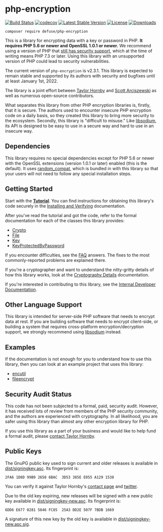 php-encryption
===============

[![Build Status](https://travis-ci.org/defuse/php-encryption.svg?branch=master)](https://travis-ci.org/defuse/php-encryption)
[![codecov](https://codecov.io/gh/defuse/php-encryption/branch/master/graph/badge.svg)](https://codecov.io/gh/defuse/php-encryption)
[![Latest Stable Version](https://poser.pugx.org/defuse/php-encryption/v/stable)](https://packagist.org/packages/defuse/php-encryption)
[![License](https://poser.pugx.org/defuse/php-encryption/license)](https://packagist.org/packages/defuse/php-encryption)
[![Downloads](https://img.shields.io/packagist/dt/defuse/php-encryption.svg)](https://packagist.org/packages/defuse/php-encryption)

```terminal
composer require defuse/php-encryption
```

This is a library for encrypting data with a key or password in PHP. **It
requires PHP 5.6 or newer and OpenSSL 1.0.1 or newer.** We recommend using a
version of PHP that [still has security
support](https://www.php.net/supported-versions.php), which at the time of
writing means PHP 7.3 or later. Using this library with an unsupported
version of PHP could lead to security vulnerabilities.

The current version of `php-encryption` is v2.3.1. This library is expected to
remain stable and supported by its authors with security and bugfixes until at
least January 1st, 2022.

The library is a joint effort between [Taylor Hornby](https://defuse.ca/) and
[Scott Arciszewski](https://paragonie.com/blog/author/scott-arcizewski) as well
as numerous open-source contributors.

What separates this library from other PHP encryption libraries is, firstly,
that it is secure. The authors used to encounter insecure PHP encryption code on
a daily basis, so they created this library to bring more security to the
ecosystem. Secondly, this library is "difficult to misuse." Like
[libsodium](https://github.com/jedisct1/libsodium), its API is designed to be
easy to use in a secure way and hard to use in an insecure way.


Dependencies
------------

This library requires no special dependencies except for PHP 5.6 or newer with
the OpenSSL extensions (version 1.0.1 or later) enabled (this is the default).
It uses [random\_compat](https://github.com/paragonie/random_compat), which is
bundled in with this library so that your users will not need to follow any
special installation steps.

Getting Started
----------------

Start with the [**Tutorial**](docs/Tutorial.md). You can find instructions for
obtaining this library's code securely in the [Installing and
Verifying](docs/InstallingAndVerifying.md) documentation.

After you've read the tutorial and got the code, refer to the formal
documentation for each of the classes this library provides:

- [Crypto](docs/classes/Crypto.md)
- [File](docs/classes/File.md)
- [Key](docs/classes/Key.md)
- [KeyProtectedByPassword](docs/classes/KeyProtectedByPassword.md)

If you encounter difficulties, see the [FAQ](docs/FAQ.md) answers. The fixes to
the most commonly-reported problems are explained there.

If you're a cryptographer and want to understand the nitty-gritty details of how
this library works, look at the [Cryptography Details](docs/CryptoDetails.md)
documentation.

If you're interested in contributing to this library, see the [Internal
Developer Documentation](docs/InternalDeveloperDocs.md).

Other Language Support
----------------------

This library is intended for server-side PHP software that needs to encrypt data at rest.
If you are building software that needs to encrypt client-side, or building a system that
requires cross-platform encryption/decryption support, we strongly recommend using
[libsodium](https://download.libsodium.org/doc/bindings_for_other_languages) instead.

Examples
---------

If the documentation is not enough for you to understand how to use this
library, then you can look at an example project that uses this library:

- [encutil](https://github.com/defuse/encutil)
- [fileencrypt](https://github.com/tsusanka/fileencrypt)

Security Audit Status
---------------------

This code has not been subjected to a formal, paid, security audit. However, it
has received lots of review from members of the PHP security community, and the
authors are experienced with cryptography. In all likelihood, you are safer
using this library than almost any other encryption library for PHP.

If you use this library as a part of your business and would like to help fund
a formal audit, please [contact Taylor Hornby](https://defuse.ca/contact.htm).

Public Keys
------------

The GnuPG public key used to sign current and older releases is available in
[dist/signingkey.asc](https://github.com/defuse/php-encryption/raw/master/dist/signingkey.asc). Its fingerprint is:

```
2FA6 1D8D 99B9 2658 6BAC  3D53 385E E055 A129 1538
```

You can verify it against Taylor Hornby's [contact
page](https://defuse.ca/contact.htm) and
[twitter](https://twitter.com/DefuseSec/status/723741424253059074).

Due to the old key expiring, new releases will be signed with a new public key
available in [dist/signingkey-new.asc](https://github.com/defuse/php-encryption/raw/master/dist/signingkey-new.asc). Its fingerprint is:

```
6DD6 E677 0281 5846 FC85  25A3 DD2E 507F 7BDB 1669
```

A signature of this new key by the old key is available in
[dist/signingkey-new.asc.sig](https://github.com/defuse/php-encryption/raw/master/dist/signingkey-new.asc.sig).
